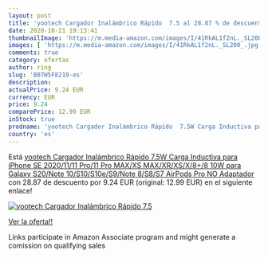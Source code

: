 ```yaml
---
layout: post
title: 'yootech Cargador Inalámbrico Rápido  7.5 al 28.87 % de descuento'
date: 2020-10-21 19:13:41
thumbnailImage: 'https://m.media-amazon.com/images/I/41RkAL1f2nL._SL200_.jpg'
images: [ 'https://m.media-amazon.com/images/I/41RkAL1f2nL._SL200_.jpg' ]
comments: true
category: ofertas
author: ring
slug: 'B07W5F8219-es'
description:
actualPrice: 9.24 EUR
currency: EUR
price: 9.24
comparePrice: 12.99 EUR
inStock: true
prodname: 'yootech Cargador Inalámbrico Rápido  7.5W Carga Inductiva para iPhone SE 2020/11/11 Pro/11 Pro MAX/XS MAX/XR/XS/X/8+/8  10W para Galaxy S20/Note 10/S10/S10e/S9/Note 8/S8/S7  AirPods Pro NO Adaptador '
country: 'es'
---
```


Está [yootech Cargador Inalámbrico Rápido  7.5W Carga Inductiva para iPhone SE 2020/11/11 Pro/11 Pro MAX/XS MAX/XR/XS/X/8+/8  10W para Galaxy S20/Note 10/S10/S10e/S9/Note 8/S8/S7  AirPods Pro NO Adaptador ](https://www.amazon.es/dp/B07W5F8219/?tag=tolees-21) con 28.87 de descuento por 9.24 EUR (original: 12.99 EUR) en el siguiente enlace!

[![yootech Cargador Inalámbrico Rápido  7.5](https://m.media-amazon.com/images/I/41RkAL1f2nL._SL200_.jpg)](https://www.amazon.es/dp/B07W5F8219/?tag=tolees-21)

[Ver la oferta!!](https://www.amazon.es/dp/B07W5F8219/?tag=tolees-21)

Links participate in Amazon Associate program and might generate a comission on qualifying sales


